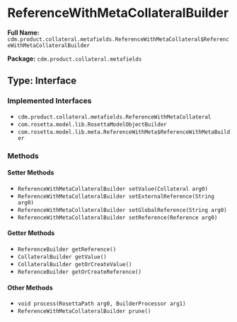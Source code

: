 # ReferenceWithMetaCollateralBuilder

**Full Name:** `cdm.product.collateral.metafields.ReferenceWithMetaCollateral$ReferenceWithMetaCollateralBuilder`

**Package:** `cdm.product.collateral.metafields`

## Type: Interface

### Implemented Interfaces

- `cdm.product.collateral.metafields.ReferenceWithMetaCollateral`
- `com.rosetta.model.lib.RosettaModelObjectBuilder`
- `com.rosetta.model.lib.meta.ReferenceWithMeta$ReferenceWithMetaBuilder`

### Methods

#### Setter Methods

- `ReferenceWithMetaCollateralBuilder setValue(Collateral arg0)`
- `ReferenceWithMetaCollateralBuilder setExternalReference(String arg0)`
- `ReferenceWithMetaCollateralBuilder setGlobalReference(String arg0)`
- `ReferenceWithMetaCollateralBuilder setReference(Reference arg0)`

#### Getter Methods

- `ReferenceBuilder getReference()`
- `CollateralBuilder getValue()`
- `CollateralBuilder getOrCreateValue()`
- `ReferenceBuilder getOrCreateReference()`

#### Other Methods

- `void process(RosettaPath arg0, BuilderProcessor arg1)`
- `ReferenceWithMetaCollateralBuilder prune()`

